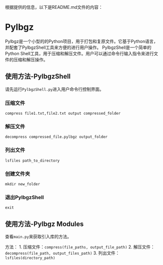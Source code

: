 根据提供的信息，以下是README.md文件的内容：

# Pylbgz
Pylbgz是一个小型的的Python项目，用于打包和复原文件。它基于Python语言，并配套了PylbgzShell工具来方便的进行用户操作。
PylbgzShell是一个简单的Python Shell工具，用于压缩和解压文件。用户可以通过命令行输入指令来进行文件的压缩和解压操作。

## 使用方法-PylbgzShell

请先运行`PylbgzShell.py`进入用户命令行控制界面。

### 压缩文件

```PylbgzShell
compress file1.txt,file2.txt output compressed_folder
```

### 解压文件

```PylbgzShell
decompress compressed_file.pylbgz output_folder
```

### 列出文件

```PylbgzShell
lsfiles path_to_directory
```

### 创建文件夹

```PylbgzShell
mkdir new_folder
```

### 退出PylbgzShell

```PylbgzShell
exit
```

## 使用方法-Pylbgz Modules

查看`main.py`来获取引入库的方法。

方法：
    1. 压缩文件：`compress(file_paths, output_file_path)`
    2. 解压文件：`decompress(file_path, output_files_path)`
    3. 列出文件：`lsfiles(directory_path)`